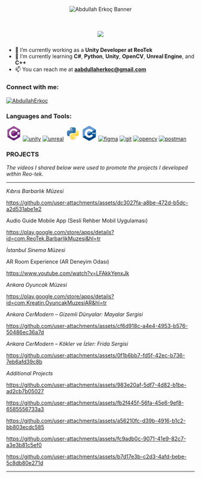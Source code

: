 <p align="center">
  <img src="https://github.com/user-attachments/assets/ecb092cf-9844-414a-8dc1-7b72bd2ff977" alt="Abdullah Erkoç Banner" />
</p>



<h1 align="center">
  <a href="https://git.io/typing-svg">
    <img src="https://readme-typing-svg.herokuapp.com/?lines=Hello+there!+👋;Welcome+to+my+GitHub+profile!;I'm+Abdullah+Erkoç;Nice+to+meet+you!&center=true&size=30&width=1200">
  </a>
</h1>

- 🔭 I’m currently working as a **Unity Developer at ReoTek**  
- 🌱 I’m currently learning **C#**, **Python**, **Unity**, **OpenCV**, **Unreal Engine**, and **C++**  
- 📫 You can reach me at **aabdullaherkoc@gmail.com**

<h3 align="left">Connect with me:</h3>
<p align="left">
<a href="https://www.linkedin.com/in/abdullah-erko%C3%A7-37872222a/?trk=public-profile-join-page" target="blank"><img align="center" src="https://user-images.githubusercontent.com/74038190/235294012-0a55e343-37ad-4b0f-924f-c8431d9d2483.gif" alt="AbdullahErkoç" height="50" width="60" /></a>
</p>

<h3 align="left">Languages and Tools:</h3>
<p align="left">
  <a href="https://www.w3schools.com/cs/" target="_blank" rel="noreferrer"><img src="https://raw.githubusercontent.com/devicons/devicon/master/icons/csharp/csharp-original.svg" alt="csharp" width="40" height="40"/></a>
  <a href="https://unity.com/" target="_blank" rel="noreferrer"><img src="https://www.vectorlogo.zone/logos/unity3d/unity3d-icon.svg" alt="unity" width="40" height="40"/></a>
  <a href="https://www.unrealengine.com/" target="_blank" rel="noreferrer"><img src="https://raw.githubusercontent.com/kenangundogan/fontisto/036b7eca71aab1bef8e6a0518f7329f13ed62f6b/icons/svg/brand/unreal-engine.svg" alt="unreal" width="40" height="40"/></a>
  <a href="https://www.python.org" target="_blank" rel="noreferrer"><img src="https://raw.githubusercontent.com/devicons/devicon/master/icons/python/python-original.svg" alt="python" width="40" height="40"/></a>
  <a href="https://isocpp.org/" target="_blank" rel="noreferrer"><img src="https://raw.githubusercontent.com/devicons/devicon/master/icons/cplusplus/cplusplus-original.svg" alt="cplusplus" width="40" height="40"/></a>
  <a href="https://www.figma.com/" target="_blank" rel="noreferrer"><img src="https://www.vectorlogo.zone/logos/figma/figma-icon.svg" alt="figma" width="40" height="40"/></a>
  <a href="https://git-scm.com/" target="_blank" rel="noreferrer"><img src="https://www.vectorlogo.zone/logos/git-scm/git-scm-icon.svg" alt="git" width="40" height="40"/></a>
  <a href="https://opencv.org/" target="_blank" rel="noreferrer"><img src="https://www.vectorlogo.zone/logos/opencv/opencv-icon.svg" alt="opencv" width="40" height="40"/></a>
  <a href="https://postman.com" target="_blank" rel="noreferrer"><img src="https://www.vectorlogo.zone/logos/getpostman/getpostman-icon.svg" alt="postman" width="40" height="40"/></a>
</p>


<h3 align="left">PROJECTS</h3>
<p><em>The videos I shared below were used to promote the projects I developed within Reo-tek.</em></p>
<hr>

<p><em>Kıbrıs Barbarlık Müzesi</em></p>

https://github.com/user-attachments/assets/dc3027fa-a8be-472d-b5dc-a2d531abe1e2

Audio Guide Mobile App (Sesli Rehber Mobil Uygulaması)

https://play.google.com/store/apps/details?id=com.ReoTek.BarbarlikMuzesi&hl=tr

<p><em>İstanbul Sinema Müzesi</em></p>
AR Room Experience (AR Deneyim Odası)

https://www.youtube.com/watch?v=LFAkkYenxJk

<p><em>Ankara Oyuncak Müzesi</em></p>

https://play.google.com/store/apps/details?id=com.Kreatin.OyuncakMuzesiAR&hl=tr

<p><em>Ankara CerModern – Gizemli Dünyalar: Mayalar Sergisi</em></p>

https://github.com/user-attachments/assets/cf6d918c-a4e4-4953-b576-50486ec36a7d


<p><em>Ankara CerModern – Kökler ve İzler: Frida Sergisi</em></p>

https://github.com/user-attachments/assets/0f1b6bb7-fd5f-42ec-b736-7eb6afd39c8b

<p><em>Additional Projects</em></p>

https://github.com/user-attachments/assets/983e20af-5df7-4d82-b1be-ad2cb7b05027

https://github.com/user-attachments/assets/fb2f445f-56fa-45e6-9ef8-6585556733a3

https://github.com/user-attachments/assets/a56210fc-d39b-4916-b1c2-bb803ecdc585

https://github.com/user-attachments/assets/fc9adb0c-9071-41e9-82c7-a3e3b81c5ef0

https://github.com/user-attachments/assets/b7d17e3b-c2d3-4afd-bebe-5c8db80e271d

<hr>


